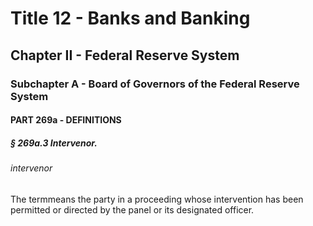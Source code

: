 
# Title 12 - Banks and Banking
## Chapter II - Federal Reserve System
### Subchapter A - Board of Governors of the Federal Reserve System
#### PART 269a - DEFINITIONS
##### § 269a.3 Intervenor.
###### intervenor

The termmeans the party in a proceeding whose intervention has been permitted or directed by the panel or its designated officer.
